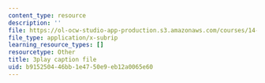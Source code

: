 ```yaml
---
content_type: resource
description: ''
file: https://ol-ocw-studio-app-production.s3.amazonaws.com/courses/14-01-principles-of-microeconomics-fall-2018/b915250446bb1e4750e9eb12a0065e60_RnN2rgCrIzs.srt
file_type: application/x-subrip
learning_resource_types: []
resourcetype: Other
title: 3play caption file
uid: b9152504-46bb-1e47-50e9-eb12a0065e60
---
```

